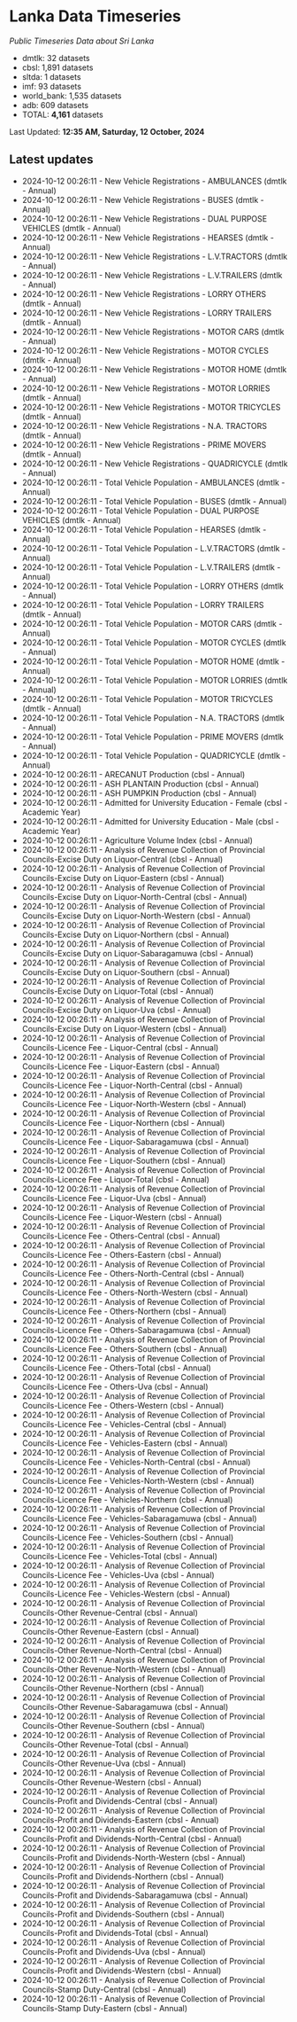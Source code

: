 # Lanka Data Timeseries
*Public Timeseries Data about Sri Lanka*

* dmtlk: 32 datasets
* cbsl: 1,891 datasets
* sltda: 1 datasets
* imf: 93 datasets
* world_bank: 1,535 datasets
* adb: 609 datasets
* TOTAL: **4,161** datasets

Last Updated: **12:35 AM, Saturday, 12 October, 2024**

## Latest updates

* 2024-10-12 00:26:11 - New Vehicle Registrations - AMBULANCES (dmtlk - Annual)
* 2024-10-12 00:26:11 - New Vehicle Registrations - BUSES (dmtlk - Annual)
* 2024-10-12 00:26:11 - New Vehicle Registrations - DUAL PURPOSE VEHICLES (dmtlk - Annual)
* 2024-10-12 00:26:11 - New Vehicle Registrations - HEARSES (dmtlk - Annual)
* 2024-10-12 00:26:11 - New Vehicle Registrations - L.V.TRACTORS (dmtlk - Annual)
* 2024-10-12 00:26:11 - New Vehicle Registrations - L.V.TRAILERS (dmtlk - Annual)
* 2024-10-12 00:26:11 - New Vehicle Registrations - LORRY OTHERS (dmtlk - Annual)
* 2024-10-12 00:26:11 - New Vehicle Registrations - LORRY TRAILERS (dmtlk - Annual)
* 2024-10-12 00:26:11 - New Vehicle Registrations - MOTOR CARS (dmtlk - Annual)
* 2024-10-12 00:26:11 - New Vehicle Registrations - MOTOR CYCLES (dmtlk - Annual)
* 2024-10-12 00:26:11 - New Vehicle Registrations - MOTOR HOME (dmtlk - Annual)
* 2024-10-12 00:26:11 - New Vehicle Registrations - MOTOR LORRIES (dmtlk - Annual)
* 2024-10-12 00:26:11 - New Vehicle Registrations - MOTOR TRICYCLES (dmtlk - Annual)
* 2024-10-12 00:26:11 - New Vehicle Registrations - N.A. TRACTORS (dmtlk - Annual)
* 2024-10-12 00:26:11 - New Vehicle Registrations - PRIME MOVERS (dmtlk - Annual)
* 2024-10-12 00:26:11 - New Vehicle Registrations - QUADRICYCLE (dmtlk - Annual)
* 2024-10-12 00:26:11 - Total Vehicle Population - AMBULANCES (dmtlk - Annual)
* 2024-10-12 00:26:11 - Total Vehicle Population - BUSES (dmtlk - Annual)
* 2024-10-12 00:26:11 - Total Vehicle Population - DUAL PURPOSE VEHICLES (dmtlk - Annual)
* 2024-10-12 00:26:11 - Total Vehicle Population - HEARSES (dmtlk - Annual)
* 2024-10-12 00:26:11 - Total Vehicle Population - L.V.TRACTORS (dmtlk - Annual)
* 2024-10-12 00:26:11 - Total Vehicle Population - L.V.TRAILERS (dmtlk - Annual)
* 2024-10-12 00:26:11 - Total Vehicle Population - LORRY OTHERS (dmtlk - Annual)
* 2024-10-12 00:26:11 - Total Vehicle Population - LORRY TRAILERS (dmtlk - Annual)
* 2024-10-12 00:26:11 - Total Vehicle Population - MOTOR CARS (dmtlk - Annual)
* 2024-10-12 00:26:11 - Total Vehicle Population - MOTOR CYCLES (dmtlk - Annual)
* 2024-10-12 00:26:11 - Total Vehicle Population - MOTOR HOME (dmtlk - Annual)
* 2024-10-12 00:26:11 - Total Vehicle Population - MOTOR LORRIES (dmtlk - Annual)
* 2024-10-12 00:26:11 - Total Vehicle Population - MOTOR TRICYCLES (dmtlk - Annual)
* 2024-10-12 00:26:11 - Total Vehicle Population - N.A. TRACTORS (dmtlk - Annual)
* 2024-10-12 00:26:11 - Total Vehicle Population - PRIME MOVERS (dmtlk - Annual)
* 2024-10-12 00:26:11 - Total Vehicle Population - QUADRICYCLE (dmtlk - Annual)
* 2024-10-12 00:26:11 - ARECANUT Production (cbsl - Annual)
* 2024-10-12 00:26:11 - ASH PLANTAIN Production (cbsl - Annual)
* 2024-10-12 00:26:11 - ASH PUMPKIN Production (cbsl - Annual)
* 2024-10-12 00:26:11 - Admitted for University Education - Female (cbsl - Academic Year)
* 2024-10-12 00:26:11 - Admitted for University Education - Male (cbsl - Academic Year)
* 2024-10-12 00:26:11 - Agriculture Volume Index (cbsl - Annual)
* 2024-10-12 00:26:11 - Analysis of Revenue Collection of Provincial Councils-Excise Duty on Liquor-Central (cbsl - Annual)
* 2024-10-12 00:26:11 - Analysis of Revenue Collection of Provincial Councils-Excise Duty on Liquor-Eastern (cbsl - Annual)
* 2024-10-12 00:26:11 - Analysis of Revenue Collection of Provincial Councils-Excise Duty on Liquor-North-Central (cbsl - Annual)
* 2024-10-12 00:26:11 - Analysis of Revenue Collection of Provincial Councils-Excise Duty on Liquor-North-Western (cbsl - Annual)
* 2024-10-12 00:26:11 - Analysis of Revenue Collection of Provincial Councils-Excise Duty on Liquor-Northern (cbsl - Annual)
* 2024-10-12 00:26:11 - Analysis of Revenue Collection of Provincial Councils-Excise Duty on Liquor-Sabaragamuwa (cbsl - Annual)
* 2024-10-12 00:26:11 - Analysis of Revenue Collection of Provincial Councils-Excise Duty on Liquor-Southern (cbsl - Annual)
* 2024-10-12 00:26:11 - Analysis of Revenue Collection of Provincial Councils-Excise Duty on Liquor-Total (cbsl - Annual)
* 2024-10-12 00:26:11 - Analysis of Revenue Collection of Provincial Councils-Excise Duty on Liquor-Uva (cbsl - Annual)
* 2024-10-12 00:26:11 - Analysis of Revenue Collection of Provincial Councils-Excise Duty on Liquor-Western (cbsl - Annual)
* 2024-10-12 00:26:11 - Analysis of Revenue Collection of Provincial Councils-Licence Fee - Liquor-Central (cbsl - Annual)
* 2024-10-12 00:26:11 - Analysis of Revenue Collection of Provincial Councils-Licence Fee - Liquor-Eastern (cbsl - Annual)
* 2024-10-12 00:26:11 - Analysis of Revenue Collection of Provincial Councils-Licence Fee - Liquor-North-Central (cbsl - Annual)
* 2024-10-12 00:26:11 - Analysis of Revenue Collection of Provincial Councils-Licence Fee - Liquor-North-Western (cbsl - Annual)
* 2024-10-12 00:26:11 - Analysis of Revenue Collection of Provincial Councils-Licence Fee - Liquor-Northern (cbsl - Annual)
* 2024-10-12 00:26:11 - Analysis of Revenue Collection of Provincial Councils-Licence Fee - Liquor-Sabaragamuwa (cbsl - Annual)
* 2024-10-12 00:26:11 - Analysis of Revenue Collection of Provincial Councils-Licence Fee - Liquor-Southern (cbsl - Annual)
* 2024-10-12 00:26:11 - Analysis of Revenue Collection of Provincial Councils-Licence Fee - Liquor-Total (cbsl - Annual)
* 2024-10-12 00:26:11 - Analysis of Revenue Collection of Provincial Councils-Licence Fee - Liquor-Uva (cbsl - Annual)
* 2024-10-12 00:26:11 - Analysis of Revenue Collection of Provincial Councils-Licence Fee - Liquor-Western (cbsl - Annual)
* 2024-10-12 00:26:11 - Analysis of Revenue Collection of Provincial Councils-Licence Fee - Others-Central (cbsl - Annual)
* 2024-10-12 00:26:11 - Analysis of Revenue Collection of Provincial Councils-Licence Fee - Others-Eastern (cbsl - Annual)
* 2024-10-12 00:26:11 - Analysis of Revenue Collection of Provincial Councils-Licence Fee - Others-North-Central (cbsl - Annual)
* 2024-10-12 00:26:11 - Analysis of Revenue Collection of Provincial Councils-Licence Fee - Others-North-Western (cbsl - Annual)
* 2024-10-12 00:26:11 - Analysis of Revenue Collection of Provincial Councils-Licence Fee - Others-Northern (cbsl - Annual)
* 2024-10-12 00:26:11 - Analysis of Revenue Collection of Provincial Councils-Licence Fee - Others-Sabaragamuwa (cbsl - Annual)
* 2024-10-12 00:26:11 - Analysis of Revenue Collection of Provincial Councils-Licence Fee - Others-Southern (cbsl - Annual)
* 2024-10-12 00:26:11 - Analysis of Revenue Collection of Provincial Councils-Licence Fee - Others-Total (cbsl - Annual)
* 2024-10-12 00:26:11 - Analysis of Revenue Collection of Provincial Councils-Licence Fee - Others-Uva (cbsl - Annual)
* 2024-10-12 00:26:11 - Analysis of Revenue Collection of Provincial Councils-Licence Fee - Others-Western (cbsl - Annual)
* 2024-10-12 00:26:11 - Analysis of Revenue Collection of Provincial Councils-Licence Fee - Vehicles-Central (cbsl - Annual)
* 2024-10-12 00:26:11 - Analysis of Revenue Collection of Provincial Councils-Licence Fee - Vehicles-Eastern (cbsl - Annual)
* 2024-10-12 00:26:11 - Analysis of Revenue Collection of Provincial Councils-Licence Fee - Vehicles-North-Central (cbsl - Annual)
* 2024-10-12 00:26:11 - Analysis of Revenue Collection of Provincial Councils-Licence Fee - Vehicles-North-Western (cbsl - Annual)
* 2024-10-12 00:26:11 - Analysis of Revenue Collection of Provincial Councils-Licence Fee - Vehicles-Northern (cbsl - Annual)
* 2024-10-12 00:26:11 - Analysis of Revenue Collection of Provincial Councils-Licence Fee - Vehicles-Sabaragamuwa (cbsl - Annual)
* 2024-10-12 00:26:11 - Analysis of Revenue Collection of Provincial Councils-Licence Fee - Vehicles-Southern (cbsl - Annual)
* 2024-10-12 00:26:11 - Analysis of Revenue Collection of Provincial Councils-Licence Fee - Vehicles-Total (cbsl - Annual)
* 2024-10-12 00:26:11 - Analysis of Revenue Collection of Provincial Councils-Licence Fee - Vehicles-Uva (cbsl - Annual)
* 2024-10-12 00:26:11 - Analysis of Revenue Collection of Provincial Councils-Licence Fee - Vehicles-Western (cbsl - Annual)
* 2024-10-12 00:26:11 - Analysis of Revenue Collection of Provincial Councils-Other Revenue-Central (cbsl - Annual)
* 2024-10-12 00:26:11 - Analysis of Revenue Collection of Provincial Councils-Other Revenue-Eastern (cbsl - Annual)
* 2024-10-12 00:26:11 - Analysis of Revenue Collection of Provincial Councils-Other Revenue-North-Central (cbsl - Annual)
* 2024-10-12 00:26:11 - Analysis of Revenue Collection of Provincial Councils-Other Revenue-North-Western (cbsl - Annual)
* 2024-10-12 00:26:11 - Analysis of Revenue Collection of Provincial Councils-Other Revenue-Northern (cbsl - Annual)
* 2024-10-12 00:26:11 - Analysis of Revenue Collection of Provincial Councils-Other Revenue-Sabaragamuwa (cbsl - Annual)
* 2024-10-12 00:26:11 - Analysis of Revenue Collection of Provincial Councils-Other Revenue-Southern (cbsl - Annual)
* 2024-10-12 00:26:11 - Analysis of Revenue Collection of Provincial Councils-Other Revenue-Total (cbsl - Annual)
* 2024-10-12 00:26:11 - Analysis of Revenue Collection of Provincial Councils-Other Revenue-Uva (cbsl - Annual)
* 2024-10-12 00:26:11 - Analysis of Revenue Collection of Provincial Councils-Other Revenue-Western (cbsl - Annual)
* 2024-10-12 00:26:11 - Analysis of Revenue Collection of Provincial Councils-Profit and Dividends-Central (cbsl - Annual)
* 2024-10-12 00:26:11 - Analysis of Revenue Collection of Provincial Councils-Profit and Dividends-Eastern (cbsl - Annual)
* 2024-10-12 00:26:11 - Analysis of Revenue Collection of Provincial Councils-Profit and Dividends-North-Central (cbsl - Annual)
* 2024-10-12 00:26:11 - Analysis of Revenue Collection of Provincial Councils-Profit and Dividends-North-Western (cbsl - Annual)
* 2024-10-12 00:26:11 - Analysis of Revenue Collection of Provincial Councils-Profit and Dividends-Northern (cbsl - Annual)
* 2024-10-12 00:26:11 - Analysis of Revenue Collection of Provincial Councils-Profit and Dividends-Sabaragamuwa (cbsl - Annual)
* 2024-10-12 00:26:11 - Analysis of Revenue Collection of Provincial Councils-Profit and Dividends-Southern (cbsl - Annual)
* 2024-10-12 00:26:11 - Analysis of Revenue Collection of Provincial Councils-Profit and Dividends-Total (cbsl - Annual)
* 2024-10-12 00:26:11 - Analysis of Revenue Collection of Provincial Councils-Profit and Dividends-Uva (cbsl - Annual)
* 2024-10-12 00:26:11 - Analysis of Revenue Collection of Provincial Councils-Profit and Dividends-Western (cbsl - Annual)
* 2024-10-12 00:26:11 - Analysis of Revenue Collection of Provincial Councils-Stamp Duty-Central (cbsl - Annual)
* 2024-10-12 00:26:11 - Analysis of Revenue Collection of Provincial Councils-Stamp Duty-Eastern (cbsl - Annual)